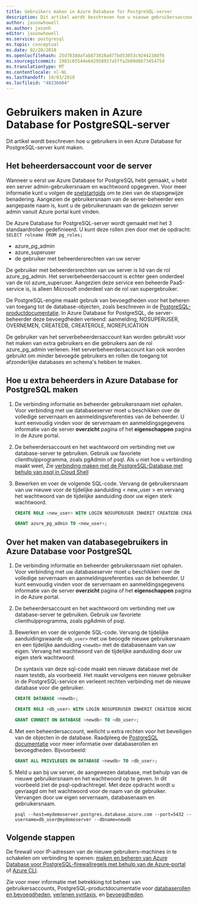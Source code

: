 ```yaml
---
title: Gebruikers maken in Azure Database for PostgreSQL-server
description: Dit artikel wordt beschreven hoe u nieuwe gebruikersaccounts om te communiceren met een Azure Database for PostgreSQL-server kunt maken.
author: jasonwhowell
ms.author: jasonh
editor: jasonwhowell
ms.service: postgresql
ms.topic: conceptual
ms.date: 02/28/2018
ms.openlocfilehash: 25d7838dafab873816a877bd53053c9244238df6
ms.sourcegitcommit: 1981c65544e642958917a5ffa2b09d6b7345475d
ms.translationtype: MT
ms.contentlocale: nl-NL
ms.lasthandoff: 10/03/2018
ms.locfileid: "48236604"
---
```

# <a name="create-users-in-azure-database-for-postgresql-server"></a>Gebruikers maken in Azure Database for PostgreSQL-server 
Dit artikel wordt beschreven hoe u gebruikers in een Azure Database for PostgreSQL-server kunt maken.

## <a name="the-server-admin-account"></a>Het beheerdersaccount voor de server
Wanneer u eerst uw Azure Database for PostgreSQL hebt gemaakt, u hebt een server admin-gebruikersnaam en wachtwoord opgegeven. Voor meer informatie kunt u volgen de [snelstartgids](quickstart-create-server-database-portal.md) om te zien van de stapsgewijze benadering. Aangezien de gebruikersnaam van de server-beheerder een aangepaste naam is, kunt u de gebruikersnaam van de gekozen server admin vanuit Azure portal kunt vinden.

De Azure Database for PostgreSQL-server wordt gemaakt met het 3 standaardrollen gedefinieerd. U kunt deze rollen zien door met de opdracht: `SELECT rolname FROM pg_roles;`
- azure_pg_admin
- azure_superuser
- de gebruiker met beheerdersrechten van uw server

De gebruiker met beheerdersrechten van uw server is lid van de rol azure_pg_admin. Het serverbeheerdersaccount is echter geen onderdeel van de rol azure_superuser. Aangezien deze service een beheerde PaaS-service is, is alleen Microsoft onderdeel van de rol van supergebruiker. 

De PostgreSQL-engine maakt gebruik van bevoegdheden voor het beheren van toegang tot de database-objecten, zoals beschreven in de [PostgreSQL-productdocumentatie](https://www.postgresql.org/docs/current/static/sql-createrole.html). In Azure Database for PostgreSQL, de server-beheerder deze bevoegdheden verleend: aanmelding, NOSUPERUSER, OVERNEMEN, CREATEDB, CREATEROLE, NOREPLICATION

De gebruiker van het serverbeheerdersaccount kan worden gebruikt voor het maken van extra gebruikers en die gebruikers aan de rol azure_pg_admin verlenen. Het serverbeheerdersaccount kan ook worden gebruikt om minder bevoegde gebruikers en rollen die toegang tot afzonderlijke databases en schema's hebben te maken.

## <a name="how-to-create-additional-admin-users-in-azure-database-for-postgresql"></a>Hoe u extra beheerders in Azure Database for PostgreSQL maken
1. De verbinding informatie en beheerder gebruikersnaam niet ophalen.
   Voor verbinding met uw databaseserver moet u beschikken over de volledige servernaam en aanmeldingsreferenties van de beheerder. U kunt eenvoudig vinden voor de servernaam en aanmeldingsgegevens informatie van de server **overzicht** pagina of het **eigenschappen** pagina in de Azure portal. 

2. De beheerdersaccount en het wachtwoord om verbinding met uw database-server te gebruiken. Gebruik uw favoriete clienthulpprogramma, zoals pgAdmin of psql.
   Als u niet hoe u verbinding maakt weet, Zie [verbinding maken met de PostgreSQL-Database met behulp van psql in Cloud Shell](./quickstart-create-server-database-portal.md#connect-to-the-postgresql-database-by-using-psql-in-cloud-shell)

3. Bewerken en voer de volgende SQL-code. Vervang de gebruikersnaam van uw nieuwe voor de tijdelijke aanduiding < new_user > en vervang het wachtwoord van de tijdelijke aanduiding door uw eigen sterk wachtwoord. 

   ```sql
   CREATE ROLE <new_user> WITH LOGIN NOSUPERUSER INHERIT CREATEDB CREATEROLE NOREPLICATION PASSWORD '<StrongPassword!>';
   
   GRANT azure_pg_admin TO <new_user>;
   ```

## <a name="how-to-create-database-users-in-azure-database-for-postgresql"></a>Over het maken van databasegebruikers in Azure Database voor PostgreSQL

1. De verbinding informatie en beheerder gebruikersnaam niet ophalen.
   Voor verbinding met uw databaseserver moet u beschikken over de volledige servernaam en aanmeldingsreferenties van de beheerder. U kunt eenvoudig vinden voor de servernaam en aanmeldingsgegevens informatie van de server **overzicht** pagina of het **eigenschappen** pagina in de Azure portal. 

2. De beheerdersaccount en het wachtwoord om verbinding met uw database-server te gebruiken. Gebruik uw favoriete clienthulpprogramma, zoals pgAdmin of psql.

3. Bewerken en voer de volgende SQL-code. Vervang de tijdelijke aanduidingswaarde `<db_user>` met uw beoogde nieuwe gebruikersnaam en een tijdelijke aanduiding `<newdb>` met de databasenaam van uw eigen. Vervang het wachtwoord van de tijdelijke aanduiding door uw eigen sterk wachtwoord. 

   De syntaxis van deze sql-code maakt een nieuwe database met de naam testdb, als voorbeeld. Het maakt vervolgens een nieuwe gebruiker in de PostgreSQL-service en verleent rechten verbinding met de nieuwe database voor die gebruiker. 

   ```sql
   CREATE DATABASE <newdb>;
   
   CREATE ROLE <db_user> WITH LOGIN NOSUPERUSER INHERIT CREATEDB NOCREATEROLE NOREPLICATION PASSWORD '<StrongPassword!>';
   
   GRANT CONNECT ON DATABASE <newdb> TO <db_user>;
   ```

4. Met een beheerdersaccount, wellicht u extra rechten voor het beveiligen van de objecten in de database. Raadpleeg de [PostgreSQL documentatie](https://www.postgresql.org/docs/current/static/ddl-priv.html) voor meer informatie over databaserollen en bevoegdheden. Bijvoorbeeld: 
   ```sql
   GRANT ALL PRIVILEGES ON DATABASE <newdb> TO <db_user>;
   ```

5. Meld u aan bij uw server, de aangewezen database, met behulp van de nieuwe gebruikersnaam en het wachtwoord op te geven. In dit voorbeeld ziet de psql-opdrachtregel. Met deze opdracht wordt u gevraagd om het wachtwoord voor de naam van de gebruiker. Vervangen door uw eigen servernaam, databasenaam en gebruikersnaam.

   ```azurecli-interactive
   psql --host=mydemoserver.postgres.database.azure.com --port=5432 --username=db_user@mydemoserver --dbname=newdb
   ```

## <a name="next-steps"></a>Volgende stappen
De firewall voor IP-adressen van de nieuwe gebruikers-machines in te schakelen om verbinding te openen: [maken en beheren van Azure Database voor PostgreSQL-firewallregels met behulp van de Azure-portal](howto-manage-firewall-using-portal.md) of [Azure CLI](howto-manage-firewall-using-cli.md).

Zie voor meer informatie met betrekking tot beheer van gebruikersaccounts, PostgreSQL-productdocumentatie voor [databaserollen en bevoegdheden](https://www.postgresql.org/docs/current/static/user-manag.html), [verlenen syntaxis](https://www.postgresql.org/docs/current/static/sql-grant.html), en [bevoegdheden](https://www.postgresql.org/docs/current/static/ddl-priv.html).
